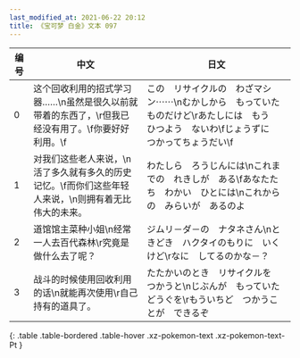```yaml
---
last_modified_at: 2021-06-22 20:12
title: 《宝可梦 白金》文本 097
---
```

| 编号 | 中文 | 日文 |
| ---- | ---- | ---- |
| 0 | 这个回收利用的招式学习器……\n虽然是很久以前就带着的东西了，\r但我已经没有用了。\f你要好好利用。\f | この　リサイクルの　わざマシン⋯⋯\nむかしから　もっていた　ものだけど\rあたしには　もう　ひつよう　ないわ\fじょうずに　つかってちょうだい\f |
| 1 | 对我们这些老人来说，\n活了多久就有多久的历史记忆。\f而你们这些年轻人来说，\n则拥有着无比伟大的未来。 | わたしら　ろうじんには\nこれまでの　れきしが　ある\fあなたたち　わかい　ひとには\nこれからの　みらいが　あるのよ |
| 2 | 道馆馆主菜种小姐\n经常一人去百代森林\r究竟是做什么去了呢？ | ジムリ－ダ－の　ナタネさん\nときどき　ハクタイのもりに　いくけど\rなに　してるのかな－？ |
| 3 | 战斗的时候使用回收利用的话\n就能再次使用\r自己持有的道具了。 | たたかいのとき　リサイクルを　つかうと\nじぶんが　もっていた　どうぐを\rもういちど　つかうことが　できるぞ |
{: .table .table-bordered .table-hover .xz-pokemon-text .xz-pokemon-text-Pt }